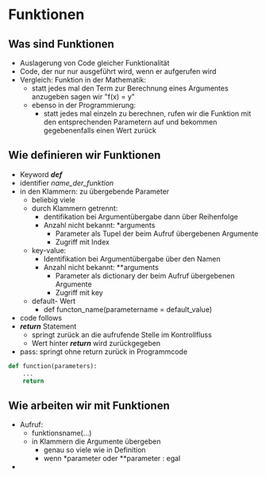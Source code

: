 # Funktionen

## Was sind Funktionen

+ Auslagerung von Code gleicher Funktionalität
+ Code, der nur nur ausgeführt wird, wenn er aufgerufen wird
+ Vergleich: Funktion in der Mathematik:
  + statt jedes mal den Term zur Berechnung eines Argumentes anzugeben sagen wir "f(x) = y"
  + ebenso in der Programmierung:
    + statt jedes mal einzeln zu berechnen, rufen wir die Funktion mit den entsprechenden Parametern auf und bekommen gegebenenfalls einen Wert zurück

## Wie definieren wir Funktionen

+ Keyword ***def*** 
+ identifier *name_der_funktion*
+ in den Klammern: zu übergebende Parameter
  + beliebig viele
  + durch Klammern getrennt:
    + dentifikation bei Argumentübergabe dann über Reihenfolge
    + Anzahl nicht bekannt: *arguments
      + Parameter als Tupel der beim Aufruf übergebenen Argumente
      + Zugriff mit Index
  + key-value:
    + Identifikation bei Argumentübergabe über den Namen
    + Anzahl nicht bekannt: **arguments
      + Parameter als dictionary der beim Aufruf übergebenen Argumente
      + Zugriff mit key
  + default- Wert
    + def functon_name(parametername = default_value)
+ code follows
+ ***return*** Statement
  + springt zurück an die aufrufende Stelle im Kontrollfluss
  + Wert hinter ***return*** wird zurückgegeben
+ pass: springt ohne return zurück in Programmcode

```py
def function(parameters):
    ...
    return 
```


## Wie arbeiten wir mit Funktionen

+ Aufruf:
  + funktionsname(...)
  + in Klammern die Argumente übergeben
    + genau so viele wie in Definition
    + wenn *parameter oder **parameter : egal
+ 
